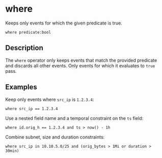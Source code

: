 # where

Keeps only events for which the given predicate is true.

```tql
where predicate:bool
```

## Description

The `where` operator only keeps events that match the provided predicate and
discards all other events. Only events for which it evaluates to `true` pass.

## Examples

Keep only events where `src_ip` is `1.2.3.4`:
```tql
where src_ip == 1.2.3.4
```

Use a nested field name and a temporal constraint on the `ts` field:
```tql
where id.orig_h == 1.2.3.4 and ts > now() - 1h
```

Combine subnet, size and duration constraints:
```tql
where src_ip in 10.10.5.0/25 and (orig_bytes > 1Mi or duration > 30min)
```
